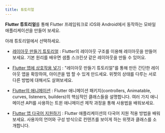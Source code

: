 ```yaml
---
title: 튜토리얼
---
```


**Flutter 튜토리얼**를 통해 Flutter 프레임워크로 iOS와 Android에서 동작하는
모바일 애플리케이션을 만들어 보세요.

아래 튜토리얼에서 선택하세요.

* [레이아웃 만들기 튜토리얼](/docs/development/ui/layout/tutorial)
: Flutter의 레이아웃 구조를 이용해 레이아웃을 만들어 보세요. 기본 원리를 배우면 샘플 스크린샷 같은
  레이아웃을 만들 수 있어요.

* [Flutter 앱에 상호작용 넣기](/docs/development/ui/interactive)
: "레이아웃 만들기 튜토리얼"를 통해 만든 간단한 레이아웃 앱을 확장하여, 아이콘을 탭 할 수 있게 만드세요.
  위젯의 상태를 다루는 서로 다른 방법에 대해서도 살펴보세요.

* [Flutter의 애니메이션](/docs/development/ui/animations/tutorial)
: Flutter 애니메이션 패키지(controllers, Animatable, curves, listeners, builders)의
  핵심적인 클래스들을 설명합니다. 여러 가지 애니메이션 API를 사용하는 트윈 애니메이션 제작 과정을 통해
  사용법을 배워보세요.

* [Flutter 앱 다국어 지원하기](/docs/development/accessibility-and-localization/internationalization)
: Flutter 애플리케이션의 다국어 지원 적용 방법을 배워보세요. 사용자의 언어와 구성 방식으로 컨텐츠를
  보이게 하는 위젯과 클래스를 소개합니다.
